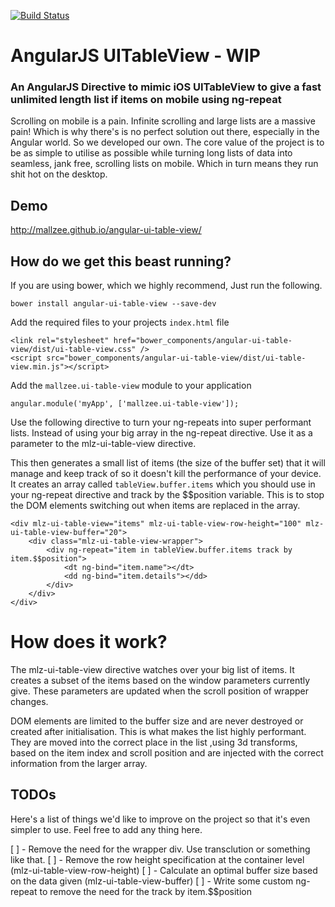 
[![Build Status](https://travis-ci.org/mallzee/angular-ui-table-view.png?branch=master)](https://travis-ci.org/mallzee/angular-ui-table-view)

# AngularJS UITableView - WIP

### An AngularJS Directive to mimic iOS UITableView to give a fast unlimited length list if items on mobile using ng-repeat

Scrolling on mobile is a pain. Infinite scrolling and large lists are a massive pain! Which is why there's is no perfect solution out there, especially in the Angular world. So we developed our own. The core value of the project is to be as simple to utilise as possible while turning long lists of data into seamless, jank free, scrolling lists on mobile. Which in turn means they run shit hot on the desktop.

## Demo
http://mallzee.github.io/angular-ui-table-view/

## How do we get this beast running?

If you are using bower, which we highly recommend, Just run the following.

	bower install angular-ui-table-view --save-dev
	
Add the required files to your projects `index.html` file

    <link rel="stylesheet" href="bower_components/angular-ui-table-view/dist/ui-table-view.css" />
    <script src="bower_components/angular-ui-table-view/dist/ui-table-view.min.js"></script>

Add the `mallzee.ui-table-view` module to your application

    angular.module('myApp', ['mallzee.ui-table-view']);
    
Use the following directive to turn your ng-repeats into super performant lists. Instead of using your big array in the ng-repeat directive. Use it as a parameter to the mlz-ui-table-view directive. 

This then generates a small list of items (the size of the buffer set) that it will manage and keep track of so it doesn't kill the performance of your device. It creates an array called `tableView.buffer.items` which you should use in your ng-repeat directive and track by the $$position variable. This is to stop the DOM elements switching out when items are replaced in the array. 

``` 
<div mlz-ui-table-view="items" mlz-ui-table-view-row-height="100" mlz-ui-table-view-buffer="20">
    <div class="mlz-ui-table-view-wrapper">
        <div ng-repeat="item in tableView.buffer.items track by item.$$position">
            <dt ng-bind="item.name"></dt>
            <dd ng-bind="item.details"></dd>
        </div>
    </div>
</div>
```

# How does it work?

The mlz-ui-table-view directive watches over your big list of items. It creates a subset of the items based on the window parameters currently give. These parameters are updated when the scroll position of wrapper changes.

DOM elements are limited to the buffer size and are never destroyed or created after initialisation. This is what makes the list highly performant. They are moved into the correct place in the list ,using 3d transforms, based on the item index and scroll position and are injected with the correct information from the larger array.


## TODOs

Here's a list of things we'd like to improve on the project so that it's even simpler to use. Feel free to add any thing here.

 [ ] - Remove the need for the wrapper div. Use transclution or something like that.
 [ ] - Remove the row height specification at the container level (mlz-ui-table-view-row-height)
 [ ] - Calculate an optimal buffer size based on the data given (mlz-ui-table-view-buffer)
 [ ] - Write some custom ng-repeat to remove the need for the track by item.$$position 



